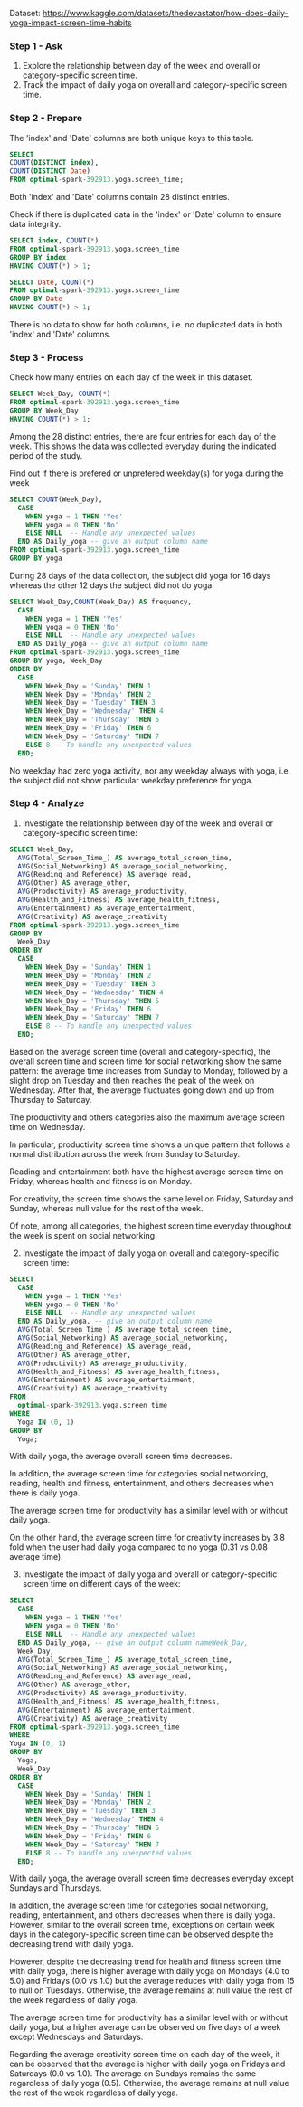 Dataset: https://www.kaggle.com/datasets/thedevastator/how-does-daily-yoga-impact-screen-time-habits

### Step 1 - Ask 
1. Explore the relationship between day of the week and overall or category-specific screen time.
2. Track the impact of daily yoga on overall and category-specific screen time.  



### Step 2 - Prepare
The 'index' and 'Date' columns are both unique keys to this table.
``` sql
SELECT 
COUNT(DISTINCT index),
COUNT(DISTINCT Date)
FROM optimal-spark-392913.yoga.screen_time;
``` 
Both 'index' and 'Date' columns contain 28 distinct entries.

Check if there is duplicated data in the 'index' or 'Date' column to ensure data integrity.
``` sql
SELECT index, COUNT(*)
FROM optimal-spark-392913.yoga.screen_time
GROUP BY index
HAVING COUNT(*) > 1;

SELECT Date, COUNT(*)
FROM optimal-spark-392913.yoga.screen_time
GROUP BY Date
HAVING COUNT(*) > 1;
```
There is no data to show for both columns, i.e. no duplicated data in both 'index' and 'Date' columns.

### Step 3 - Process
Check how many entries on each day of the week in this dataset.
``` sql
SELECT Week_Day, COUNT(*)
FROM optimal-spark-392913.yoga.screen_time
GROUP BY Week_Day
HAVING COUNT(*) > 1;
```
Among the 28 distinct entries, there are four entries for each day of the week. This shows the data was collected everyday during the indicated period of the study.


Find out if there is prefered or unprefered weekday(s) for yoga during the week
``` sql
SELECT COUNT(Week_Day),
  CASE
    WHEN yoga = 1 THEN 'Yes'
    WHEN yoga = 0 THEN 'No'
    ELSE NULL  -- Handle any unexpected values
  END AS Daily_yoga -- give an output column name
FROM optimal-spark-392913.yoga.screen_time
GROUP BY yoga
```
During 28 days of the data collection, the subject did yoga for 16 days whereas the other 12 days the subject did not do yoga.

``` sql
SELECT Week_Day,COUNT(Week_Day) AS frequency,
  CASE
    WHEN yoga = 1 THEN 'Yes'
    WHEN yoga = 0 THEN 'No'
    ELSE NULL  -- Handle any unexpected values
  END AS Daily_yoga -- give an output column name 
FROM optimal-spark-392913.yoga.screen_time
GROUP BY yoga, Week_Day
ORDER BY
  CASE
    WHEN Week_Day = 'Sunday' THEN 1
    WHEN Week_Day = 'Monday' THEN 2
    WHEN Week_Day = 'Tuesday' THEN 3
    WHEN Week_Day = 'Wednesday' THEN 4
    WHEN Week_Day = 'Thursday' THEN 5
    WHEN Week_Day = 'Friday' THEN 6
    WHEN Week_Day = 'Saturday' THEN 7
    ELSE 8 -- To handle any unexpected values
  END;
```
No weekday had zero yoga activity, nor any weekday always with yoga, i.e. the subject did not show particular weekday preference for yoga.

### Step 4 - Analyze 
1. Investigate the relationship between day of the week and overall or category-specific screen time: 
``` sql
SELECT Week_Day,
  AVG(Total_Screen_Time_) AS average_total_screen_time, 
  AVG(Social_Networking) AS average_social_networking,
  AVG(Reading_and_Reference) AS average_read,
  AVG(Other) AS average_other,
  AVG(Productivity) AS average_productivity,
  AVG(Health_and_Fitness) AS average_health_fitness,
  AVG(Entertainment) AS average_entertainment,
  AVG(Creativity) AS average_creativity
FROM optimal-spark-392913.yoga.screen_time
GROUP BY
  Week_Day
ORDER BY
  CASE
    WHEN Week_Day = 'Sunday' THEN 1
    WHEN Week_Day = 'Monday' THEN 2
    WHEN Week_Day = 'Tuesday' THEN 3
    WHEN Week_Day = 'Wednesday' THEN 4
    WHEN Week_Day = 'Thursday' THEN 5
    WHEN Week_Day = 'Friday' THEN 6
    WHEN Week_Day = 'Saturday' THEN 7
    ELSE 8 -- To handle any unexpected values
  END;
```
Based on the average screen time (overall and category-specific), the overall screen time and screen time for social networking show the same pattern: the average time increases from Sunday to Monday, followed by a slight drop on Tuesday and then reaches the peak of the week on Wednesday. After that, the average fluctuates going down and up from Thursday to Saturday. 

The productivity and others categories also the maximum average screen time on Wednesday. 

In particular, productivity screen time shows a unique pattern that follows a normal distribution across the week from Sunday to Saturday. 

Reading and entertainment both have the highest average screen time on Friday, whereas health and fitness is on Monday. 

For creativity, the screen time shows the same level on Friday, Saturday and Sunday, whereas null value for the rest of the week. 

Of note, among all categories, the highest screen time everyday throughout the week is spent on social networking. 




2. Investigate the impact of daily yoga on overall and category-specific screen time:
``` sql
SELECT
  CASE
    WHEN yoga = 1 THEN 'Yes'
    WHEN yoga = 0 THEN 'No'
    ELSE NULL  -- Handle any unexpected values
  END AS Daily_yoga, -- give an output column name
  AVG(Total_Screen_Time_) AS average_total_screen_time,
  AVG(Social_Networking) AS average_social_networking,
  AVG(Reading_and_Reference) AS average_read,
  AVG(Other) AS average_other,
  AVG(Productivity) AS average_productivity,
  AVG(Health_and_Fitness) AS average_health_fitness,
  AVG(Entertainment) AS average_entertainment,
  AVG(Creativity) AS average_creativity
FROM
  optimal-spark-392913.yoga.screen_time
WHERE
  Yoga IN (0, 1)
GROUP BY
  Yoga;
```
With daily yoga, the average overall screen time decreases. 

In addition, the average screen time for categories social networking, reading, health and fitness, entertainment, and others decreases when there is daily yoga. 

The average screen time for productivity has a similar level with or without daily yoga. 

On the other hand, the average screen time for creativity increases by 3.8 fold when the user had daily yoga  compared to no yoga (0.31 vs 0.08 average time).




3. Investigate the impact of daily yoga and overall or category-specific screen time on different days of the week: 
``` sql
SELECT 
  CASE
    WHEN yoga = 1 THEN 'Yes'
    WHEN yoga = 0 THEN 'No'
    ELSE NULL  -- Handle any unexpected values
  END AS Daily_yoga, -- give an output column nameWeek_Day,
  Week_Day,
  AVG(Total_Screen_Time_) AS average_total_screen_time, 
  AVG(Social_Networking) AS average_social_networking,
  AVG(Reading_and_Reference) AS average_read,
  AVG(Other) AS average_other,
  AVG(Productivity) AS average_productivity,
  AVG(Health_and_Fitness) AS average_health_fitness,
  AVG(Entertainment) AS average_entertainment,
  AVG(Creativity) AS average_creativity
FROM optimal-spark-392913.yoga.screen_time
WHERE 
Yoga IN (0, 1)
GROUP BY
  Yoga,
  Week_Day
ORDER BY
  CASE
    WHEN Week_Day = 'Sunday' THEN 1
    WHEN Week_Day = 'Monday' THEN 2
    WHEN Week_Day = 'Tuesday' THEN 3
    WHEN Week_Day = 'Wednesday' THEN 4
    WHEN Week_Day = 'Thursday' THEN 5
    WHEN Week_Day = 'Friday' THEN 6
    WHEN Week_Day = 'Saturday' THEN 7
    ELSE 8 -- To handle any unexpected values
  END;
```
With daily yoga, the average overall screen time decreases everyday except Sundays and Thursdays. 

In addition, the average screen time for categories social networking, reading, entertainment, and others decreases when there is daily yoga. However, similar to the overall screen time, exceptions on certain week days in the category-specific screen time can be observed despite the decreasing trend with daily yoga. 

However, despite the decreasing trend for health and fitness screen time with daily yoga, there is higher average with daily yoga on Mondays (4.0 to 5.0) and Fridays (0.0 vs 1.0) but the average reduces with daily yoga from 15 to null on Tuesdays. Otherwise, the average remains at null value the rest of the week regardless of daily yoga. 

The average screen time for productivity has a similar level with or without daily yoga, but a higher average can be observed on five days of a week except Wednesdays and Saturdays. 

Regarding the average creativity screen time on each day of the week, it can be observed that the average is higher with daily yoga on Fridays and Saturdays (0.0 vs 1.0). The average on Sundays remains the same regardless of daily yoga (0.5). Otherwise, the average remains at null value the rest of the week regardless of daily yoga. 
